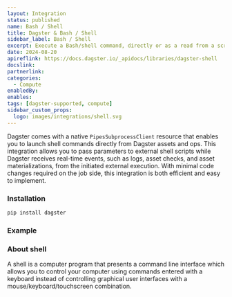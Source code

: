 ```yaml
---
layout: Integration
status: published
name: Bash / Shell
title: Dagster & Bash / Shell
sidebar_label: Bash / Shell
excerpt: Execute a Bash/shell command, directly or as a read from a script file.
date: 2024-08-20
apireflink: https://docs.dagster.io/_apidocs/libraries/dagster-shell
docslink:
partnerlink:
categories:
  - Compute
enabledBy:
enables:
tags: [dagster-supported, compute]
sidebar_custom_props:
  logo: images/integrations/shell.svg
---
```


Dagster comes with a native `PipesSubprocessClient` resource that enables you to launch shell commands directly from Dagster assets and ops. This integration allows you to pass parameters to external shell scripts while Dagster receives real-time events, such as logs, asset checks, and asset materializations, from the initiated external execution. With minimal code changes required on the job side, this integration is both efficient and easy to implement.

### Installation

```bash
pip install dagster
```

### Example

<CodeExample filePath="integrations/shell.py" language="python" />

### About shell

A shell is a computer program that presents a command line interface which allows you to control your computer using commands entered with a keyboard instead of controlling graphical user interfaces with a mouse/keyboard/touchscreen combination.
